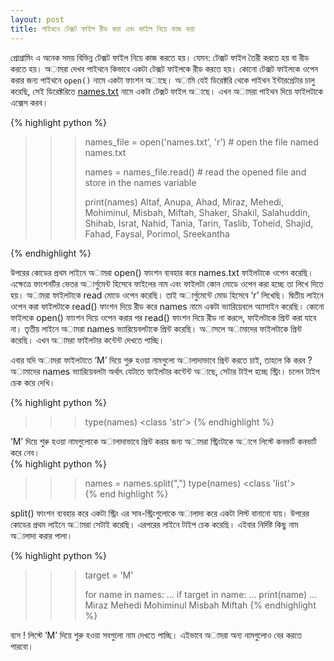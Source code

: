 ```yaml
---
layout: post
title: পাইথনে টেক্সট ফাইল রীড করা এবং ফাইল নিয়ে কাজ করা
---
```

প্রোগ্রামিং এ অনেক সময় বিভিন্ন টেক্সট ফাইল নিয়ে কাজ করতে হয়। যেমন: টেক্সট ফাইল তৈরী করতে হয় বা রীড করতে হয়। অামরা দেখব পাইথনে কিভাবে একটা টেক্সট ফাইলকে রীড করতে হয়। কোনো টেক্সট ফাইলকে ওপেন করার জন্য পাইথনে `open()` নামে একটা ফাংশন অাছে। অামি যেই ডিরেক্টরি থেকে পাইথন ইন্টারপ্রেটার চালু করেছি, সেই ডিরেক্টরিতে [names.txt](https://gist.github.com/Mehedi61/f4823ae3b7349a200d307fb42b013ede) নামে একটা টেক্সট ফাইল অাছে। এখন অামরা পাইথন দিয়ে ফাইলটাকে এক্সেস করব।

{% highlight python %}
>>> names_file = open('names.txt', 'r')    # open the file named names.txt
>>>
>>> names = names_file.read()    # read the opened file and store in the names variable
>>>
>>> print(names)
Altaf, Anupa, Ahad, Miraz, Mehedi, Mohiminul, Misbah, Miftah, Shaker, Shakil, Salahuddin, Shihab, Israt, Nahid, Tania, Tarin, Taslib, Toheid, Shajid, Fahad, Faysal, Porimol, Sreekantha
>>>
{% endhighlight %}

উপরের কোডের প্রথম লাইনে অামরা open() ফাংশন ব্যবহার করে names.txt ফাইলটাকে ওপেন করেছি। এক্ষেত্রে ফাংশনটির ভেতর অার্গুমেন্ট হিসেবে ফাইলের নাম এবং ফাইলটা কোন মোডে ওপেন করা হচ্ছে তা লিখে দিতে হয়। অামরা ফাইলটাকে read মোডে ওপেন করেছি। তাই অার্গুমেন্টে মোড হিসেবে ‘r’ লিখেছি। দ্বিতীয় লাইনে ওপেন করা ফাইলটাকে read() ফাংশন দিয়ে রীড করে names নামে একটা ভ্যারিয়েবলে অ্যাসাইন করেছি। কোনো ফাইলকে open() ফাংশন দিয়ে ওপেন করার পর read() ফাংশন দিয়ে রীড না করলে, ফাইলটাকে প্রিন্ট করা যাবে না। তৃতীয় লাইনে অামরা names ভ্যারিয়েবলটাকে প্রিন্ট করেছি।  অাসলে অামাদের ফাইলটাকে প্রিন্ট করেছি। এখন অামরা ফাইলটার কন্টেন্ট দেখতে পাচ্ছি।  
  
এবার যদি অামরা ফাইলটাতে ‘M’ দিয়ে শুরু হওয়া নামগুলো অালাদাভাবে প্রিন্ট করতে চাই, তাহলে কি করব ?  
অামাদের names ভ্যারিয়েবলটা অর্থাৎ যেটাতে ফাইলটার কন্টেন্ট অাছে, সেটার টাইপ হচ্ছে স্ট্রিং। চলেন টাইপ চেক করে দেখি।  

{% highlight python %}
>>> type(names)
<class 'str'>
{% endhighlight %}

‘M’ দিয়ে শুরু হওয়া নামগুলোকে অালাদাভাবে প্রিন্ট করার জন্য অামরা স্ট্রিংটাকে অাগে লিস্টে কনভার্ট কনভার্ট করে নেব।  
{% highlight python %}
>>> names = names.split(",")
>>> type(names)
<class 'list'>  
{% end highlight %}
  
split() ফাংশন ব্যবহার করে একটা স্ট্রিং এর সাব-স্ট্রিংগুলোকে অালাদা করে একটা লিস্ট বানানো যায়। উপরের কোডের প্রথম লাইনে অামরা সেটাই করেছি। এরপরের লাইনে টাইপ চেক করেছি। এইবার নির্দিষ্ট কিছু নাম অালাদা করার পালা।  

{% highlight python %}
>>> target = 'M'
>>>
>>> for name in names:
...     if target in name:
...        print(name)
...
Miraz
Mehedi
Mohiminul
Misbah
Miftah
{% endhighlight %}
  
ব্যস ! লিস্টে ‘M’ দিয়ে শুরু হওয়া সবগুলো নাম দেখতে পাচ্ছি। এইভাবে অামরা অন্য নামগুলোও বের করতে পারবো।
